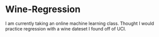 # Wine-Regression
I am currently taking an online machine learning class. Thought I would practice regression with a wine dateset I found off of UCI. 
